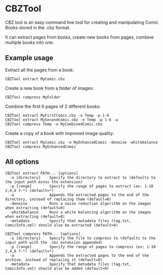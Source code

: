 # CBZTool

CBZ tool is an easy command line tool for creating and manipulating Comic Books stored in the .cbz format.

It can extract pages from books, create new books from pages, combine multiple books into one.

## Example usage

Extract all the pages from a book:
```
CBZTool extract MyComic.cbz
```

Create a new book from a folder of images:
```
CBZTool compress MyFolder
```

Combine the first 6 pages of 2 different books:
```
CBZTool extract MyFirstComic.cbz -o Temp -p 1-6
CBZTool extract MySecondComic.cbz -o Temp -p 1-6 -a
CBZTool compress Temp -o MyCombinedComic.cbz
```

Create a copy of a book with improved image quality:
```
CBZTool extract MyComic.cbz -o MyEnhancedComic -denoise -whitebalance
CBZTool compress MyEnhancedComic
```

## All options

```
CBZTool extract PATH... [options]
  -o [directory]    Specify the directory to extract to (defaults to the input path minus the extension)
  -p [range]        Specify the range of pages to extract (ex: 1-10 2,4,6 7-*) (default=*)
  -a                Appends the extracted pages to the end of the directory, instead of replacing them (default=0)
  -denoise          Runs a noise reduction algorithm on the images when extracting (default=0)
  -whitebalance     Runs a white balancing algorithm on the images when extracting (default=0)
  -metadata         Specify that metadata files (tag.txt, ComicInfo.xml) should also be extracted (default=0)

CBZTool compress PATH... [options]
  -o [directory]    Specify the file to compress to (defaults to the input path with the .cbz extension appended)
  -p [range]        Specify the range of pages to compress (ex: 1-10 2,4,6 7-*) (default=*)
  -a                Appends the extracted pages to the end of the archive, instead of replacing it (default=0)
  -metadata         Specify that metadata files (tag.txt, ComicInfo.xml) should also be added (default=0)
```

